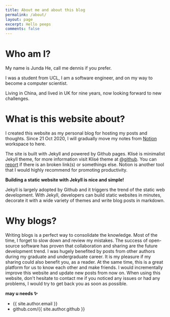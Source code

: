 ```yaml
---
title: About me and about this blog
permalink: /about/
layout: page
excerpt: Hello peeps
comments: false
---
```


# Who am I?

My name is Junda He, call me dennis if you prefer.

I was a student from UCL, I am a software engineer, and on my way to become a computer scientist.

Living in China, and lived in UK for nine years, now looking forward to new challenges.

# What is this website about?

I created this website as my personal blog for hosting my posts and thoughts. Since 21 Oct 2020, I will gradually
move my notes from [Notion](https://www.notion.so/) workspace to here.

The site is built with Jekyll and powered by Github pages. Klisé is minimalist Jekyll theme, for more information visit
Klisé theme at <a href="https://github.com/piharpi/jekyll-klise" target="_blank" rel="noopener">@github</a>.
You can [report](http://github.com/piharpi/jekyll-klise/issues/new) if there is an broken link(s) or somethings else. Notion is another tool that I would highly recommend for promoting productivity.


**Building a static website with Jekyll is nice and simple!**

Jekyll is largely adopted by Github and it triggers the trend of the static web development. With Jekyll, developers can build static websites in minutes, decorate it with a wide variety of themes and write blog posts in markdown.

# Why blogs?

Writing blogs is a perfect way to consolidate the knowledge. Most of the time, I forget to slow down and review my mistakes. The success of open-source software has proven that collaboration and sharing are the future development trend. I was hugely benefited by posts from other authors during my graduate and undergraduate career. It is my pleasure if my sharing could also benefit you, as a reader. At the same time, this is a great platform for us to know each other and make friends. I would incrementally improve this website and update new posts from now on. When using this website, don't hesitate to contact me if you noticed any issues or had any problems, I would try to get back you as soon as possible. 

**may u needs ✨**

- {{ site.author.email }}
- github.com/{{ site.author.github }}
